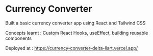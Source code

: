 # Currency Converter

Built a basic currency converter app using React and Tailwind CSS

Concepts learnt : Custom React Hooks, useEffect, building reusable components

Deployed at : https://currency-converter-delta-liart.vercel.app/
